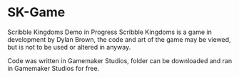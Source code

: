 # SK-Game
Scribble Kingdoms Demo in Progress
Scribble Kingdoms is a game in development by Dylan Brown, the code and art of the game may be viewed, but is not to be used or altered in anyway.


Code was written in Gamemaker Studios, folder can be downloaded and ran in Gamemaker Studios for free.
